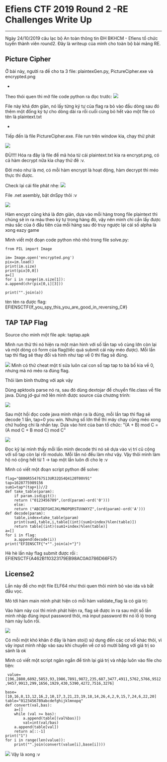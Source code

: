# Efiens CTF 2019 Round 2 -RE Challenges Write Up #
---

Ngày 24/10/2019 câu lạc bộ An toàn thông tin ĐH BKHCM - Efiens tổ chức tuyển thành viên round2. Đây là writeup của mình cho toàn bộ bài mảng RE.
## Picture Cipher ##
Ở bài này, người ra đề cho ta 3 file: plaintexGen.py, PictureCipher.exe và encrypted.png

-
Theo thói quen thì mở file code python ra đọc trước:
![](https://i.imgur.com/YDBHY31.png)

File này khá đơn giản, nó lấy từng ký tự của flag ra bỏ vào đầu dòng sau đó thêm một đống ký tự cho dòng dài ra rồi cuối cùng bỏ hết vào một file có tên là plaintext.txt

-
Tiếp đến là file PictureCipher.exe. File run trên window kìa, chạy thử phát

![](https://i.imgur.com/7i6ictU.png)

ĐÙ!!!!
Hóa ra đây là file để mã hóa từ cái plaintext.txt kia ra encrypt.png, có cả hàm decrypt nữa kìa chạy thử đê :v.


Đời méo như là mơ, có mỗi hàm encrypt là hoạt động, hàm decrypt thì méo thực thi được.

Check lại cái file phát nhẹ:
![](https://i.imgur.com/CUPfM1Q.png)

File .net asembly, bật dnSpy thôi :v

![](https://i.imgur.com/eAAYEyx.png)

Hàm encypt cũng khá là đơn giản, dựa vào mỗi hàng trong file plaintext thì chúng sẽ in ra màu theo ký tự trong hàng đó, vậy nên mình chỉ cần lấy được màu sắc của ô đầu tiên của mỗi hàng sau đó truy ngược lại cái số alpha là xong eazy game 

Mình viết một đoạn code python nhỏ nhỏ trong file solve.py:

    
    from PIL import Image
    
    im= Image.open('encrypted.png')
    pix=im.load()
    print(im.size)
    print(pix[0,0])
    a=[]
    for i in range(im.size[1]):
    a.append(chr(pix[0,i][3]))
    
    print("".join(a))

tèn tèn ra được flag: EFIENSCTF{If\_you\_spy\_this\_you\_are\_good\_in\_reversing\_C#}


## TAP TAP Flag

Source cho mình một file apk: taptap.apk

Mình run thử thì nó hiện ra một màn hình với số lần tap vô cùng lớn còn lại và một dòng có form của flag(tiếc quá submit cái này méo được). Mỗi lần tap thì flag sẽ thay đổi và hình như tap về 0 thì flag sẽ đúng.

![](https://i.imgur.com/999xNmj.png)
Mình có thử cheat một tí sửa luôn caí con số tap tap to bà bố kia về 0, nhưng mà nó méo ra đúng flag.

Thôi làm bình thường với apk vậy

Dùng apktools parse nó ra, sau đó dùng dextojar để chuyển file.class về file java. Dùng jd-gui mở lên mình được source của chương trình:

![](https://i.imgur.com/LWPvH5i.png)

Sau một hồi đọc code java mình nhận ra là đúng, mỗi lần tap thì flag sẽ decode 1 lần, tap=0 you win. Nhưng số lớn thế thì máy chạy cũng méo xong chứ huống chi là nhấn tay. Dựa vào hint của ban tổ chức: "(A + B) mod C = (A mod C + B mod C) mod C"

![](https://i.imgur.com/XiGY9Eb.png)

Đọc kỹ lại mình thấy mỗi lần mình decode thì nó sẽ dựa vào vị trí cũ cộng với số tap còn lại rồi modulo. Mỗi lần nó đều làm như vậy. Vậy thôi mình làm hộ nó cộng hết từ 1 -> tap một lần luôn đi cho lẹ :v

Mình có viết một đoạn script python để solve: 

    flag="Q806R554767513UR32QS4Q4120T00V91"
    tap=1628775989156
    sum1=tap*(tap+1)//2
    def take_table(param):
    	if param.isdigit():
    	return ("0123456789",(ord(param)-ord('0')))
    	else:
    	return ("ABCDEFGHIJKLMNOPQRSTUVWXYZ",(ord(param)-ord('A')))
    def decode(param):
    	table,index=take_table(param)
    	print(sum1,table,i,table[(int)(sum1+index)%len(table)])
    	return table[(int)(sum1+index)%len(table)]
    a=[]
    for i in flag:
    	a.append(decode(i))
    print("EFIENSCTF{"+"".join(a)+"}")

Hè hè lần này flag submit được rồi : EFIENSCTF{A462B110323179EB98AC0A0786D66F57}


## License2 
Lần này đề cho một file ELF64 như thói quen thôi mình bỏ vào ida và bắt đầu vọc.

Mò tới hàm main mình phát hiện có mỗi hàm validate_flag là có giá trị:

Vào hàm này coi thì mình phát hiện ra, flag sẽ được in ra sau một số lần mình nhập đúng input password thôi, mà input password thì nó lồ lộ trong hàm này luôn rồi.

![](https://i.imgur.com/TUovsle.png) 

Có mỗi một khó khăn ở đây là hàm stoi() sử dụng đến các cơ số khác thôi, vì vây input mình nhập vào sau khi chuyển về cơ số mười bằng với giá trị so sánh là ok

Mình có viết một script ngăn ngắn để tính lại giá trị và nhập luôn vào file cho tiện:

  ` value=[196,2880,6892,5853,93,1986,7891,9872,235,687,3477,4911,5762,5766,9512,9457,9913,299,1656,1929,430,5390,4272,7516,3276]`

    base=[10,16,8,13,12,16,2,10,17,3,21,23,19,18,14,26,4,2,9,15,7,24,6,22,20]
    table="0123456789abcdefghijklmnopq"
    def convert(val,bas):
    	a=[]
    	while (val >= bas):
        	a.append(table[(val%bas)])
        	val=int(val/bas)
    	a.append(table[val])
    	return a[::-1]
    print("1")
    for i in range(len(value)):
    	print("".join(convert(value[i],base[i])))

   ![](https://i.imgur.com/fGRxcVO.png)
Vậy là xong :v
